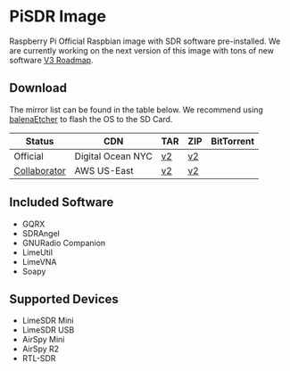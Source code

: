 # PiSDR Image

Raspberry Pi Official Raspbian image with SDR software pre-installed. We are currently working on the next version of this image with tons of new software [V3 Roadmap](https://www.notion.so/45658772e4f341d1b7fe221e1f9cc928?v=cb02cbcdf91d414e8c3eb4e6ea8bb16a). 

## Download
The mirror list can be found in the table below. We recommend using [balenaEtcher](https://www.balena.io/etcher) to flash the OS to the SD Card.

| Status | CDN | TAR | ZIP | BitTorrent | 
|--------|-----|-----|-----|------------|
| Official | Digital Ocean NYC | [v2](http://athena.luigifreitas.me/public/pisdr/v2.0/pisdr_v2.tar.xz) | [v2](http://athena.luigifreitas.me/public/pisdr/v2.0/pisdr_v2.fixed.zip) | | 
| [Collaborator](https://twitter.com/w4www_brian/status/1111335136929464320) | AWS US-East | [v2](http://w4www.s3-us-east-2.amazonaws.com/pu4spy-pisdr/v2.0/pisdr_v2.tar.xz) | [v2](http://w4www.s3-us-east-2.amazonaws.com/pu4spy-pisdr/v2.0/pisdr_v2.fixed.zip) | |

## Included Software
- GQRX
- SDRAngel
- GNURadio Companion
- LimeUtil
- LimeVNA
- Soapy

## Supported Devices
- LimeSDR Mini
- LimeSDR USB
- AirSpy Mini
- AirSpy R2
- RTL-SDR
